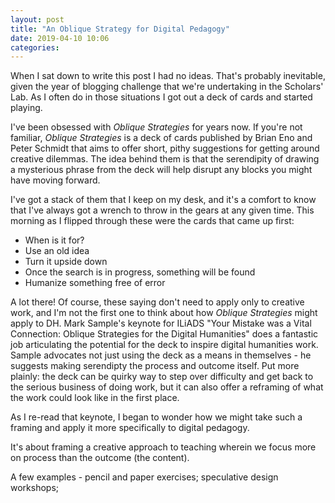 ```yaml
---
layout: post
title: "An Oblique Strategy for Digital Pedagogy"
date: 2019-04-10 10:06
categories: 
---
```

When I sat down to write this post I had no ideas. That's probably inevitable, given the year of blogging challenge that we're undertaking in the Scholars' Lab. As I often do in those situations I got out a deck of cards and started playing. 

I've been obsessed with _Oblique Strategies_ for years now. If you're not familiar, _Oblique Strategies_ is a deck of cards published by Brian Eno and Peter Schmidt that aims to offer short, pithy suggestions for getting around creative dilemmas. The idea behind them is that the serendipity of drawing a mysterious phrase from the deck will help disrupt any blocks you might have moving forward. 


I've got a stack of them that I keep on my desk, and it's a comfort to know that I've always got a wrench to throw in the gears at any given time. This morning as I flipped through these were the cards that came up first:

* When is it for?
* Use an old idea
* Turn it upside down
* Once the search is in progress, something will be found
* Humanize something free of error

A lot there! Of course, these saying don't need to apply only to creative work, and I'm not the first one to think about how _Oblique Strategies_ might apply to DH. Mark Sample's keynote for ILiADS "Your Mistake was a Vital Connection: Oblique Strategies for the Digital Humanities" does a fantastic job articulating the potential for the deck to inspire digital humanities work. Sample advocates not just using the deck as a means in themselves - he suggests making serendipty the process and outcome itself. Put more plainly: the deck can be quirky way to step over difficulty and get back to the serious business of doing work, but it can also offer a reframing of what the work could look like in the first place. 

As I re-read that keynote, I began to wonder how we might take such a framing and apply it more specifically to digital pedagogy.

It's about framing a creative approach to teaching wherein we focus more on process than the outcome (the content). 

A few examples - pencil and paper exercises; speculative design workshops; 